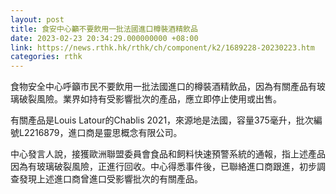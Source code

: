 ```yaml
---
layout: post
title: 食安中心籲不要飲用一批法國進口樽裝酒精飲品
date: 2023-02-23 20:34:29.000000000 +08:00
link: https://news.rthk.hk/rthk/ch/component/k2/1689228-20230223.htm
categories: rthk
---
```


食物安全中心呼籲市民不要飲用一批法國進口的樽裝酒精飲品，因為有關產品有玻璃破裂風險。業界如持有受影響批次的產品，應立即停止使用或出售。

有關產品是Louis Latour的Chablis 2021，來源地是法國，容量375毫升，批次編號L2216879，進口商是靈思概念有限公司。

中心發言人說，接獲歐洲聯盟委員會食品和飼料快速預警系統的通報，指上述產品因為有玻璃破裂風險，正進行回收。中心得悉事件後，已聯絡進口商跟進，初步調查發現上述進口商曾進口受影響批次的有關產品。
